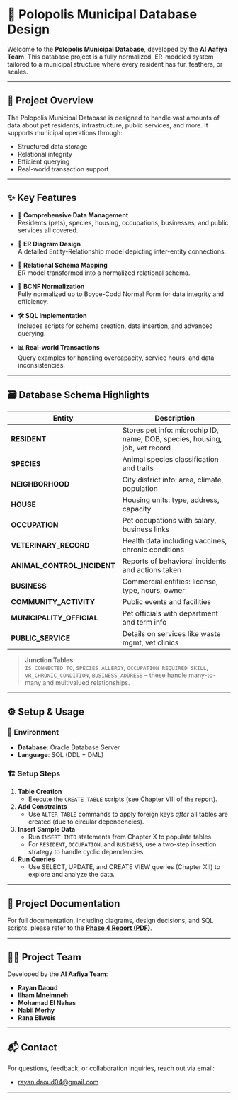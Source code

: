 # 🏣️ Polopolis Municipal Database Design

Welcome to the **Polopolis Municipal Database**, developed by the **Al Aafiya Team**. This database project is a fully normalized, ER-modeled system tailored to a municipal structure where every resident has fur, feathers, or scales.

---

## 📘 Project Overview

The Polopolis Municipal Database is designed to handle vast amounts of data about pet residents, infrastructure, public services, and more. It supports municipal operations through:

- Structured data storage
- Relational integrity
- Efficient querying
- Real-world transaction support

---

## ✨ Key Features

- **🐾 Comprehensive Data Management**\
  Residents (pets), species, housing, occupations, businesses, and public services all covered.

- **🧹 ER Diagram Design**\
  A detailed Entity-Relationship model depicting inter-entity connections.

- **🔗 Relational Schema Mapping**\
  ER model transformed into a normalized relational schema.

- **🧠 BCNF Normalization**\
  Fully normalized up to Boyce-Codd Normal Form for data integrity and efficiency.

- **🛠️ SQL Implementation**\
  Includes scripts for schema creation, data insertion, and advanced querying.

- **📊 Real-world Transactions**\
  Query examples for handling overcapacity, service hours, and data inconsistencies.

---

## 🗃️ Database Schema Highlights

| Entity                        | Description                                                                 |
| ----------------------------- | --------------------------------------------------------------------------- |
| **RESIDENT**                  | Stores pet info: microchip ID, name, DOB, species, housing, job, vet record |
| **SPECIES**                   | Animal species classification and traits                                    |
| **NEIGHBORHOOD**              | City district info: area, climate, population                               |
| **HOUSE**                     | Housing units: type, address, capacity                                      |
| **OCCUPATION**                | Pet occupations with salary, business links                                 |
| **VETERINARY_RECORD**         | Health data including vaccines, chronic conditions                          |
| **ANIMAL_CONTROL_INCIDENT**   | Reports of behavioral incidents and actions taken                           |
| **BUSINESS**                  | Commercial entities: license, type, hours, owner                            |
| **COMMUNITY_ACTIVITY**        | Public events and facilities                                                |
| **MUNICIPALITY_OFFICIAL**     | Pet officials with department and term info                                 |
| **PUBLIC_SERVICE**            | Details on services like waste mgmt, vet clinics                            |

> **Junction Tables**:\
> `IS_CONNECTED_TO`, `SPECIES_ALLERGY`, `OCCUPATION_REQUIRED_SKILL`, `VR_CHRONIC_CONDITION`, `BUSINESS_ADDRESS` – these handle many-to-many and multivalued relationships.

---

## ⚙️ Setup & Usage

### 🧱 Environment

- **Database**: Oracle Database Server
- **Language**: SQL (DDL + DML)

### 🏗️ Setup Steps

1. **Table Creation**
   - Execute the `CREATE TABLE` scripts (see Chapter VIII of the report).
2. **Add Constraints**
   - Use `ALTER TABLE` commands to apply foreign keys *after* all tables are created (due to circular dependencies).
3. **Insert Sample Data**
   - Run `INSERT INTO` statements from Chapter X to populate tables.
   - For `RESIDENT`, `OCCUPATION`, and `BUSINESS`, use a two-step insertion strategy to handle cyclic dependencies.
4. **Run Queries**
   - Use SELECT, UPDATE, and CREATE VIEW queries (Chapter XII) to explore and analyze the data.

---

## 📄 Project Documentation

For full documentation, including diagrams, design decisions, and SQL scripts, please refer to the [**Phase 4 Report (PDF)**](./phase4.pdf).

---

## 👩‍💻 Project Team

Developed by the **Al Aafiya Team**:

- **Rayan Daoud**
- **Ilham Mneimneh**
- **Mohamad El Nahas**
- **Nabil Merhy**
- **Rana Ellweis**

---

## 📬 Contact

For questions, feedback, or collaboration inquiries, reach out via email:

- [rayan.daoud04@gmail.com](mailto:rayan.daoud04@gmail.com)

---

